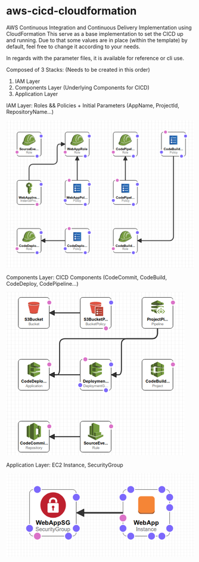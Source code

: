 # aws-cicd-cloudformation
AWS Continuous Integration and Continuous Delivery Implementation using CloudFormation
This serve as a base implementation to set the CICD up and running. Due to that some values are in place (within the template) by default, feel free to change it according to your needs. 

In regards with the parameter files, it is available for reference or cli use. 

Composed of 3 Stacks: (Needs to be created in this order)
1. IAM Layer
2. Components Layer (Underlying Components for CICD)
3. Application Layer 

IAM Layer: Roles && Policies + Initial Parameters (AppName, ProjectId, RepositoryName...)

![alt text](https://github.com/codeyasam/aws-cicd-cloudformation/blob/master/iam_layer.png)

Components Layer: CICD Components (CodeCommit, CodeBuild, CodeDeploy, CodePipeline...)

![alt text](https://github.com/codeyasam/aws-cicd-cloudformation/blob/master/components_layer.png)

Application Layer: EC2 Instance, SecurityGroup

![alt_text](https://github.com/codeyasam/aws-cicd-cloudformation/blob/master/application_layer.png)
